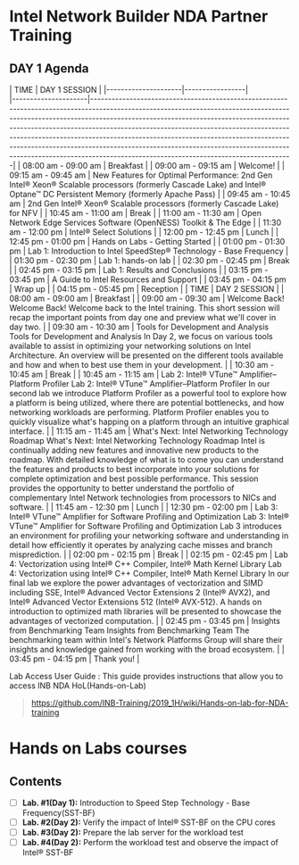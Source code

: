 # Intel Network Builder NDA Partner Training

## DAY 1 Agenda   
| TIME                | DAY 1 SESSION   |                                                                                                |---------------------|-----------------|                                                                                               
|---------------------|--------------------------------------------------------------------------------------------------------------------------------------------------------------------------------------------------------------------------------------------------------------------------------------------------------------------------------------------------------------------------------------------------------------------------------------------------------------------------------------------------------------------------------------------|
| 08:00 am - 09:00 am | Breakfast                                                                                                                                                                                                                                                                                                                                                                                                                                                                                                                                  |
| 09:00 am - 09:15 am | Welcome!                                                                                                                                                                                                                                                                                                                                                                                                                                                                                                                                   |
| 09:15 am - 09:45 am | New Features for Optimal Performance: 2nd Gen Intel® Xeon® Scalable processors (formerly Cascade Lake) and Intel® Optane™ DC Persistent Memory (formerly Apache Pass)                                                                                                                                                                                                                                                                                                                                                                      |
| 09:45 am - 10:45 am | 2nd Gen Intel® Xeon® Scalable processors (formerly Cascade Lake) for NFV                                                                                                                                                                                                                                                                                                                                                                                                                                                                   |
| 10:45 am - 11:00 am | Break                                                                                                                                                                                                                                                                                                                                                                                                                                                                                                                                      |
| 11:00 am - 11:30 am | Open Network Edge Services Software (OpenNESS) Toolkit & The Edge                                                                                                                                                                                                                                                                                                                                                                                                                                                                          |
| 11:30 am - 12:00 pm | Intel® Select Solutions                                                                                                                                                                                                                                                                                                                                                                                                                                                                                                                    |
| 12:00 pm - 12:45 pm | Lunch                                                                                                                                                                                                                                                                                                                                                                                                                                                                                                                                      |
| 12:45 pm - 01:00 pm | Hands on Labs - Getting Started                                                                                                                                                                                                                                                                                                                                                                                                                                                                                                            |
| 01:00 pm - 01:30 pm | Lab 1: Introduction to Intel SpeedStep® Technology - Base Frequency                                                                                                                                                                                                                                                                                                                                                                                                                                                                        |
| 01:30 pm - 02:30 pm | Lab 1: hands-on lab                                                                                                                                                                                                                                                                                                                                                                                                                                                                                                                        |
| 02:30 pm - 02:45 pm | Break                                                                                                                                                                                                                                                                                                                                                                                                                                                                                                                                      |
| 02:45 pm - 03:15 pm | Lab 1: Results and Conclusions                                                                                                                                                                                                                                                                                                                                                                                                                                                                                                             |
| 03:15 pm - 03:45 pm | A Guide to Intel Resources and Support                                                                                                                                                                                                                                                                                                                                                                                                                                                                                                     |
| 03:45 pm - 04:15 pm | Wrap up                                                                                                                                                                                                                                                                                                                                                                                                                                                                                                                                    |
| 04:15 pm - 05:45 pm | Reception                                                                                                                                                                                                                                                                                                                                                                                                                                                                                                                                  |
| TIME                | DAY 2 SESSION                                                                                                                                                                                                                                                                                                                                                                                                                                                                                                                              |
| 08:00 am - 09:00 am | Breakfast                                                                                                                                                                                                                                                                                                                                                                                                                                                                                                                                  |
| 09:00 am - 09:30 am | Welcome Back! Welcome Back! Welcome back to the Intel training. This short session will recap the important points from day one and preview what we'll cover in day two.                                                                                                                                                                                                                                                                                                                                                                   |
| 09:30 am - 10:30 am | Tools for Development and Analysis Tools for Development and Analysis In Day 2, we focus on various tools available to assist in optimizing your networking solutions on Intel Architecture. An overview will be presented on the different tools available and how and when to best use them in your development.                                                                                                                                                                                                                         |
| 10:30 am - 10:45 am | Break                                                                                                                                                                                                                                                                                                                                                                                                                                                                                                                                      |
| 10:45 am - 11:15 am | Lab 2: Intel® VTune™ Amplifier–Platform Profiler Lab 2: Intel® VTune™ Amplifier–Platform Profiler In our second lab we introduce Platform Profiler as a powerful tool to explore how a platform is being utilized, where there are potential bottlenecks, and how networking workloads are performing. Platform Profiler enables you to quickly visualize what's happing on a platform through an intuitive graphical interface.                                                                                                           |
| 11:15 am - 11:45 am | What's Next: Intel Networking Technology Roadmap What's Next: Intel Networking Technology Roadmap Intel is continually adding new features and innovative new products to the roadmap. With detailed knowledge of what is to come you can understand the features and products to best incorporate into your solutions for complete optimization and best possible performance. This session provides the opportunity to better understand the portfolio of complementary Intel Network technologies from processors to NICs and software. |
| 11:45 am - 12:30 pm | Lunch                                                                                                                                                                                                                                                                                                                                                                                                                                                                                                                                      |
| 12:30 pm - 02:00 pm | Lab 3: Intel® VTune™ Amplifier for Software Profiling and Optimization Lab 3: Intel® VTune™ Amplifier for Software Profiling and Optimization Lab 3 introduces an environment for profiling your networking software and understanding in detail how efficiently it operates by analyzing cache misses and branch misprediction.                                                                                                                                                                                                           |
| 02:00 pm - 02:15 pm | Break                                                                                                                                                                                                                                                                                                                                                                                                                                                                                                                                      |
| 02:15 pm - 02:45 pm | Lab 4: Vectorization using Intel® C++ Compiler, Intel® Math Kernel Library Lab 4: Vectorization using Intel® C++ Compiler, Intel® Math Kernel Library In our final lab we explore the power advantages of vectorization and SIMD including SSE, Intel® Advanced Vector Extensions 2 (Intel® AVX2), and Intel® Advanced Vector Extensions 512 (Intel® AVX-512). A hands on introduction to optimized math libraries will be presented to showcase the advantages of vectorized computation.                                                 |
| 02:45 pm - 03:45 pm | Insights from Benchmarking Team Insights from Benchmarking Team The benchmarking team within Intel's Network Platforms Group will share their insights and knowledge gained from working with the broad ecosystem.                                                                                                                                                                                                                                                                                                                         |
| 03:45 pm - 04:15 pm | Thank you!                                                                                                                                                                                                                                                                                                                                                                                                                                                                                                                                 |




Lab Access User Guide : This guide provides instructions that allow you to access INB NDA HoL(Hands-on-Lab)
> https://github.com/INB-Training/2019_1H/wiki/Hands-on-lab-for-NDA-training


# Hands on Labs courses

## Contents
- [ ] **Lab. #1(Day 1):**  Introduction to Speed Step Technology - Base Frequency(SST-BF) 
- [ ] **Lab. #2(Day 2):** Verify the impact of Intel® SST-BF on the CPU cores
- [ ] **Lab. #3(Day 2):** Prepare the lab server for the workload test
- [ ] **Lab. #4(Day 2):** Perform the workload test and observe the impact of Intel® SST-BF

&nbsp;
